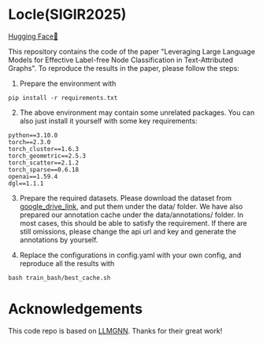 # Locle(SIGIR2025)

[Hugging Face🤗](https://huggingface.co/papers/2412.11983)

This repository contains the code of the paper "Leveraging Large Language Models for Effective Label-free Node
Classification in Text-Attributed Graphs". To reproduce the results in the paper, please follow the steps:

1. Prepare the environment with
```
pip install -r requirements.txt
```
2. The above environment may contain some unrelated packages. You can also just install it yourself with some key requirements:

```
python==3.10.0
torch==2.3.0
torch_cluster==1.6.3
torch_geometric==2.5.3
torch_scatter==2.1.2
torch_sparse==0.6.18
openai==1.59.4
dgl==1.1.1
```

3. Prepare the required datasets. Please download the dataset from [google_drive_link](https://drive.google.com/file/d/1c5yqvUu3PBUhQHvUUlhzs_37IRWcHA2E/view?usp=sharing), and put them under the data/ folder. We have also prepared our annotation cache under the data/annotations/ folder. In most cases, this should be able to satisfy the requirement. If there are still omissions, please change the api url and key and generate the annotations by yourself.

4. Replace the configurations in config.yaml with your own config, and reproduce all the results with 
```
bash train_bash/best_cache.sh
```

# Acknowledgements
This code repo is based on [LLMGNN](https://github.com/CurryTang/LLMGNN). Thanks for their great work!
